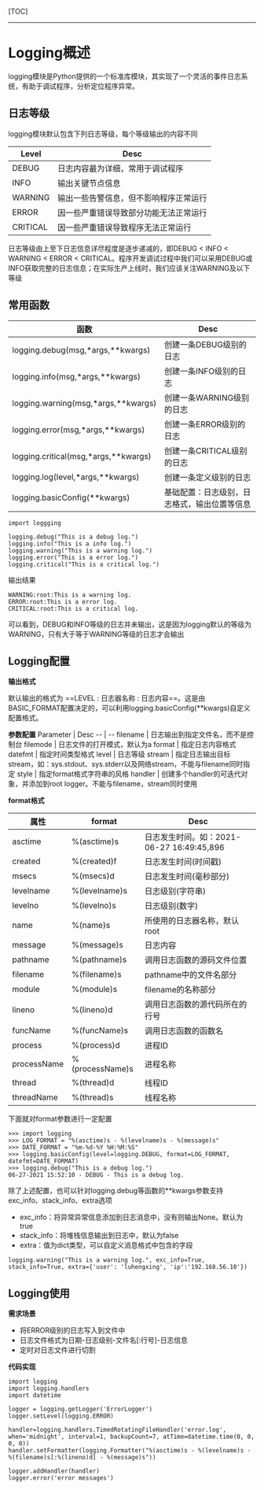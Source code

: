 [TOC]

---

# Logging概述

logging模块是Python提供的一个标准库模块，其实现了一个灵活的事件日志系统，有助于调试程序，分析定位程序异常。

## 日志等级

logging模块默认包含下列日志等级，每个等级输出的内容不同

Level | Desc
-- | --
DEBUG | 日志内容最为详细，常用于调试程序
INFO | 输出关键节点信息
WARNING | 输出一些告警信息，但不影响程序正常运行
ERROR | 因一些严重错误导致部分功能无法正常运行
CRITICAL | 因一些严重错误导致程序无法正常运行

日志等级由上至下日志信息详尽程度是逐步递减的，即DEBUG < INFO < WARNING < ERROR < CRITICAL。程序开发调试过程中我们可以采用DEBUG或INFO获取完整的日志信息；在实际生产上线时，我们应该关注WARNING及以下等级

## 常用函数

函数 | Desc
-- | --
logging.debug(msg,*args,**kwargs) | 创建一条DEBUG级别的日志
logging.info(msg,*args,**kwargs) | 创建一条INFO级别的日志
logging.warning(msg,*args,**kwargs) | 创建一条WARNING级别的日志
logging.error(msg,*args,**kwargs) | 创建一条ERROR级别的日志
logging.critical(msg,*args,**kwargs) | 创建一条CRITICAL级别的日志
logging.log(level,*args,**kwargs) | 创建一条定义级别的日志
logging.basicConfig(**kwargs) | 基础配置：日志级别，日志格式，输出位置等信息

```
import loggging

logging.debug("This is a debug log.")
logging.info("This is a info log.")
logging.warning("This is a warning log.")
logging.error("This is a error log.")
logging.critical("This is a critical log.")
```

输出结果
```
WARNING:root:This is a warning log.
ERROR:root:This is a error log.
CRITICAL:root:This is a critical log.
```
可以看到，DEBUG和INFO等级的日志并未输出，这是因为logging默认的等级为WARNING，只有大于等于WARNING等级的日志才会输出

## Logging配置

**输出格式**

默认输出的格式为 ==LEVEL : 日志器名称 : 日志内容==。这是由BASIC_FORMAT配置决定的，可以利用logging.basicConfig(**kwargs)自定义配置格式。


**参数配置**
Parameter | Desc
-- | --
filename | 日志输出到指定文件名，而不是控制台
filemode | 日志文件的打开模式，默认为a
format | 指定日志内容格式
datefmt | 指定时间类型格式
level | 日志等级
stream | 指定日志输出目标stream，如：sys.stdout、sys.stderr以及网络stream，不能与filename同时指定
style | 指定format格式字符串的风格
handler | 创建多个handler的可迭代对象，并添加到root logger。不能与filename，stream同时使用

**format格式**

属性 | format | Desc
-- | -- | --
asctime | %(asctime)s | 日志发生时间。如：2021-06-27 16:49:45,896
created | %(created)f | 日志发生时间(时间戳)
msecs | %(msecs)d | 日志发生时间(毫秒部分)
levelname | %(levelname)s | 日志级别(字符串)
levelno | %(levelno)s | 日志级别(数字)
name | %(name)s | 所使用的日志器名称，默认root
message | %(message)s | 日志内容
pathname | %(pathname)s | 调用日志函数的源码文件位置
filename | %(filename)s | pathname中的文件名部分
module | %(module)s | filename的名称部分
lineno | %(lineno)d | 调用日志函数的源代码所在的行号
funcName | %(funcName)s | 调用日志函数的函数名
process | %(process)d | 进程ID
processName | %(processName)s | 进程名称
thread | %(thread)d | 线程ID
threadName | %(thread)s | 线程名称

下面就对format参数进行一定配置
```
>>> import logging
>>> LOG_FORMAT = "%(asctime)s - %(levelname)s - %(message)s"
>>> DATE_FORMAT = "%m-%d-%Y %H:%M:%S"
>>> logging.basicConfig(level=logging.DEBUG, format=LOG_FORMAT, datefmt=DATE_FORMAT)
>>> logging.debug("This is a debug log.")
06-27-2021 15:52:10 - DEBUG - This is a debug log.
```

除了上述配置，也可以针对logging.debug等函数的**kwargs参数支持exc_info、stack_info、extra选项
- exc_info：将异常异常信息添加到日志消息中，没有则输出None。默认为true
- stack_info：将堆栈信息输出到日志中，默认为false
- extra：值为dict类型，可以自定义消息格式中包含的字段
```
logging.warning("This is a warning log.", exc_info=True, stack_info=True, extra={'user': 'luhengxing', 'ip':'192.168.56.10'})
```

## Logging使用

**需求场景**

- 将ERROR级别的日志写入到文件中
- 日志文件格式为日期-日志级别-文件名[:行号]-日志信息
- 定时对日志文件进行切割

**代码实现**
```
import logging
import logging.handlers
import datetime

logger = logging.getLogger('ErrorLogger')
logger.setLevel(logging.ERROR)

handler=logging.handlers.TimedRotatingFileHandler('error.log', when='midnight', interval=1, backupCount=7, atTime=datetime.time(0, 0, 0, 0))
handler.setFormatter(logging.Formatter("%(asctime)s - %(levelname)s - %(filename)s[:%(lineno)d] - %(message)s"))

logger.addHandler(handler)
logger.error('error messages')
```